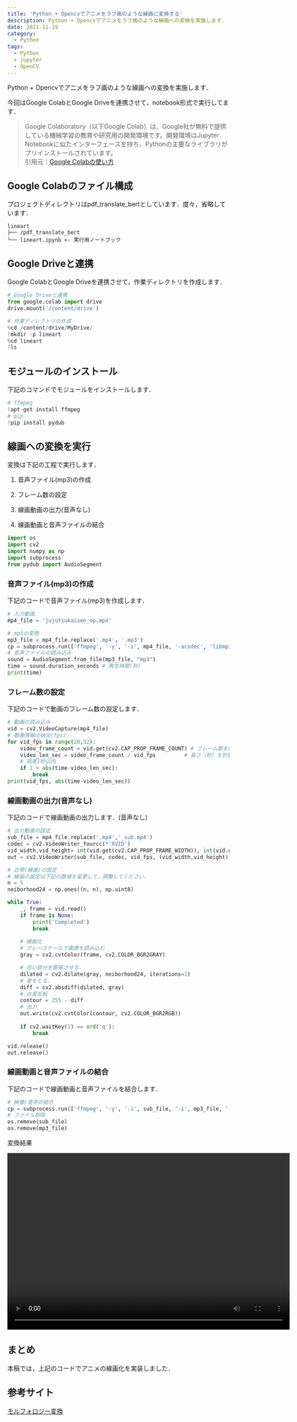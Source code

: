 ```yaml
---
title: 'Python + Opencvでアニメをラフ画のような線画に変換する'
description: Python + Opencvでアニメをラフ画のような線画への変換を実施します．
date: 2021-11-19
category: 
  - Python
tags:
  - Python
  - jupyter
  - OpenCV
---
```

<!-- https://www.hamlet-engineer.com -->
Python + Opencvでアニメをラフ画のような線画への変換を実施します．<br>

<!-- more -->

今回はGoogle ColabとGoogle Driveを連携させて，notebook形式で実行してます．<br>

<ClientOnly>
  <CallInArticleAdsense />
</ClientOnly>

> Google Colaboratory（以下Google Colab）は、Google社が無料で提供している機械学習の教育や研究用の開発環境です。開発環境はJupyter Notebookに似たインターフェースを持ち、Pythonの主要なライブラリがプリインストールされています。<br>
引用元：[Google Colabの使い方](https://interface.cqpub.co.jp/ail01/)







## Google Colabのファイル構成
プロジェクトディレクトリはpdf_translate_bertとしています．度々，省略しています．
```
lineart
├── /pdf_translate_bert
└── lineart.ipynb <- 実行用ノートブック
```

## Google Driveと連携
Google ColabとGoogle Driveを連携させて，作業ディレクトリを作成します．<br>

```python
# Google Driveと連携
from google.colab import drive
drive.mount('/content/drive')
```

```python
# 作業ディレクトリの作成
%cd /content/drive/MyDrive/
!mkdir -p lineart
%cd lineart
!ls
```

## モジュールのインストール
下記のコマンドでモジュールをインストールします．
```python
# ffmpeg
!apt-get install ffmpeg
# pip
!pip install pydub
```

## 線画への変換を実行
変換は下記の工程で実行します．

1. 音声ファイル(mp3)の作成

2. フレーム数の設定

3. 線画動画の出力(音声なし)

4. 線画動画と音声ファイルの結合

```python
import os
import cv2
import numpy as np
import subprocess
from pydub import AudioSegment
```

### 音声ファイル(mp3)の作成
下記のコードで音声ファイル(mp3)を作成します．

```python
# 入力動画
mp4_file = 'jujutsukaisen_op.mp4'

# mp3の変換
mp3_file = mp4_file.replace('.mp4', '.mp3')
cp = subprocess.run(['ffmpeg', '-y', '-i', mp4_file, '-acodec', 'libmp3lame', '-ab', '256k', mp3_file])
# 音声ファイルの読み込み
sound = AudioSegment.from_file(mp3_file, "mp3")
time = sound.duration_seconds # 再生時間(秒)
print(time)
```


### フレーム数の設定
下記のコードで動画のフレーム数の設定します．

```python
# 動画の読み込み
vid = cv2.VideoCapture(mp4_file)
# 動画情報の抽出(fps)
for vid_fps in range(20,32):
    video_frame_count = vid.get(cv2.CAP_PROP_FRAME_COUNT) # フレーム数を取得する
    video_len_sec = video_frame_count / vid_fps         # 長さ（秒）を計算する
    # 誤差1秒以内
    if 1 > abs(time-video_len_sec):
        break
print(vid_fps, abs(time-video_len_sec))
```

### 線画動画の出力(音声なし)
下記のコードで線画動画の出力します．(音声なし)

```python
# 出力動画の設定
sub_file = mp4_file.replace('.mp4','_sub.mp4')
codec = cv2.VideoWriter_fourcc(*'XVID')
vid_width,vid_height= int(vid.get(cv2.CAP_PROP_FRAME_WIDTH)), int(vid.get(cv2.CAP_PROP_FRAME_HEIGHT))
out = cv2.VideoWriter(sub_file, codec, vid_fps, (vid_width,vid_height))

# 近傍(線画)の設定
# 線画の設定は下記の数値を変更して，調整してください．
n = 5
neiborhood24 = np.ones((n, n), np.uint8)

while True:
    _, frame = vid.read()
    if frame is None:
        print('Completed')
        break
        
    # 線画化
    # グレースケールで画像を読み込む
    gray = cv2.cvtColor(frame, cv2.COLOR_BGR2GRAY)

    # 白い部分を膨張させる.
    dilated = cv2.dilate(gray, neiborhood24, iterations=1)
    # 差をとる.
    diff = cv2.absdiff(dilated, gray)
    # 白黒反転
    contour = 255 - diff
    # 出力
    out.write(cv2.cvtColor(contour, cv2.COLOR_BGR2RGB))
    
    if cv2.waitKey(1) == ord('q'):
        break

vid.release()
out.release()
```

### 線画動画と音声ファイルの結合
下記のコードで線画動画と音声ファイルを結合します．

```python
# 映像/音声の結合
cp = subprocess.run(['ffmpeg', '-y', '-i', sub_file, '-i', mp3_file, '-c:v', 'copy', '-c:a', 'aac', '-map', '0:v:0', '-map', '1:a:0', mp4_file.replace('.mp4','_cv2.mp4')])
# ファイル削除
os.remove(sub_file)
os.remove(mp3_file)
```

変換結果

<video width="640" height="400" controls>
  <source src="/video/jujutsukaisen_op.mov" type="video/mp4">
  Your browser does not support the video tag.
</video> 

## まとめ
本稿では，上記のコードでアニメの線画化を実装しました．


## 参考サイト
[モルフォロジー変換](http://labs.eecs.tottori-u.ac.jp/sd/Member/oyamada/OpenCV/html/py_tutorials/py_imgproc/py_morphological_ops/py_morphological_ops.html)






<ClientOnly>
  <CallInArticleAdsense />
</ClientOnly>
